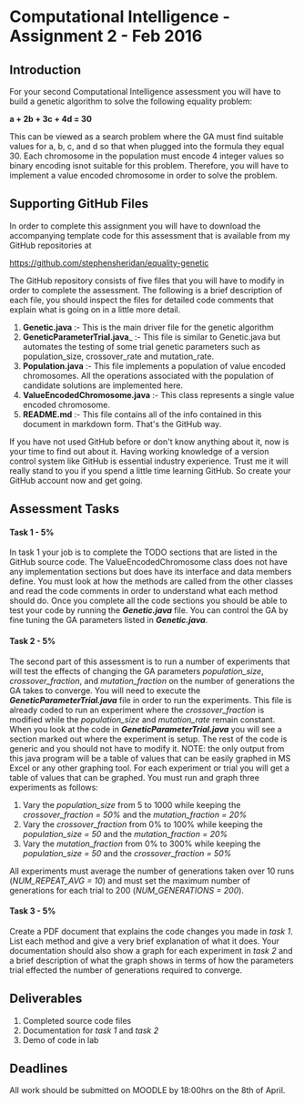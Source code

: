 # Computational Intelligence - Assignment 2 - Feb 2016

## Introduction
For your second Computational Intelligence assessment you will have to build a genetic algorithm to solve the following equality problem:

__a + 2b + 3c + 4d = 30__

This can be viewed as a search problem where the GA must find suitable values for a, b, c, and d so that when plugged into the formula they equal 30. Each chromosome in the population must encode 4 integer values so binary encoding isnot suitable for this problem. Therefore, you will have to implement a value encoded chromosome in order to solve the problem.

## Supporting GitHub Files
In order to complete this assignment you will have to download the accompanying template code for this assessment that is available from my GitHub repositories at 

https://github.com/stephensheridan/equality-genetic

The GitHub repository consists of five files that you will have to modify in order to complete the assessment. The following is a brief description of each file, you should inspect the files for detailed code comments that explain what is going on in a little more detail.

1. __Genetic.java__ :- This is the main driver file for the genetic algorithm
2. __GeneticParameterTrial.java___ :- This file is similar to Genetic.java but automates the testing of some trial genetic parameters such as population_size, crossover_rate and mutation_rate.
3. __Population.java__ :- This file implements a population of value encoded chromosomes. All the operations associated with the population of candidate solutions are implemented here.
4. __ValueEncodedChromosome.java__ :- This class represents a single value encoded chromosome.
5. __README.md__ :- This file contains all of the info contained in this document in markdown form. That's the GitHub way.

If you have not used GitHub before or don't know anything about it, now is your time to find out about it. Having working knowledge of a version control system like GitHub is essential industry experience. Trust me it will really stand to you if you spend a little time learning GitHub. So create your GitHub account now and get going.

## Assessment Tasks

#### Task 1 - 5%
In task 1 your job is to complete the TODO sections that are listed in the GitHub source code. The ValueEncodedChromosome class does not have any implementation sections but does have its interface and data members define. You must look at how the methods are called from the other classes and read the code comments in order to understand what each method should do. Once you complete all the code sections you should be able to test your code by running the *__Genetic.java__* file. You can control the GA by fine tuning the GA parameters listed in *__Genetic.java__*.

#### Task 2 - 5%
The second part of this assessment is to run a number of experiments that will test the effects of changing the GA parameters *population_size*, *crossover_fraction*, and *mutation_fraction* on the number of generations the GA takes to converge. You will need to execute the *__GeneticParameterTrial.java__* file in order to run the experiments. This file is already coded to run an experiment where the *crossover_fraction* is modified while the *population_size* and *mutation_rate* remain constant. When you look at the code in *__GeneticParameterTrial.java__* you will see a section marked out where the experiment is setup. The rest of the code is generic and you should not have to modify it. NOTE: the only output from this java program will be a table of values that can be easily graphed in MS Excel or any other graphing tool. For each experiment or trial you will get a table of values that can be graphed. You must run and graph three experiments as follows:

1. Vary the *population_size* from 5 to 1000 while keeping the *crossover_fraction = 50%* and the *mutation_fraction = 20%*
2. Vary the *crossover_fraction* from 0% to 100% while keeping the *population_size = 50* and the *mutation_fraction = 20%*
3. Vary the *mutation_fraction* from 0% to 300% while keeping the *population_size = 50* and the *crossover_fraction = 50%*

All experiments must average the number of generations taken over 10 runs (*NUM_REPEAT_AVG = 10*) and must set the maximum number of generations for each trial to 200 (*NUM_GENERATIONS = 200*).

#### Task 3 - 5%
Create a PDF document that explains the code changes you made in *task 1*. List each method and give a very brief explanation of what it does. Your documentation should also show a graph for each experiment in *task 2* and a brief description of what the graph shows in terms of how the parameters trial effected the number of generations required to converge.

## Deliverables
1. Completed source code files
2. Documentation for *task 1* and *task 2*
3. Demo of code in lab

## Deadlines
All work should be submitted on MOODLE by 18:00hrs on the 8th of April.
